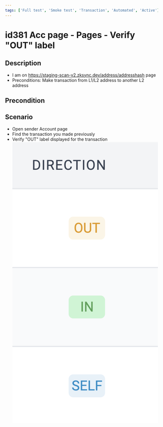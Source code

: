 ```yaml
---
tags: ['Full test', 'Smoke test', 'Transaction', 'Automated', 'Active']
---
```


# id381 Acc page - Pages - Verify "OUT" label

## Description
  - I am on https://staging-scan-v2.zksync.dev/address/addresshash page
  - Preconditions: Make transaction from L1/L2 address to another L2 address

## Precondition


## Scenario
- Open sender Account page
- Find the transaction you made previously
- Verify "OUT" label displayed for the transaction
  ![Screenshot](../../../../static/img/Pages/AccountsPage/id381_1.png)